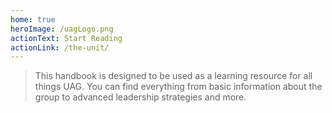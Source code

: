 ```yaml
---
home: true
heroImage: /uagLogo.png
actionText: Start Reading
actionLink: /the-unit/
---
```


> This handbook is designed to be used as a learning resource for all things UAG. You can find everything from basic information about the group to advanced leadership strategies and more.
